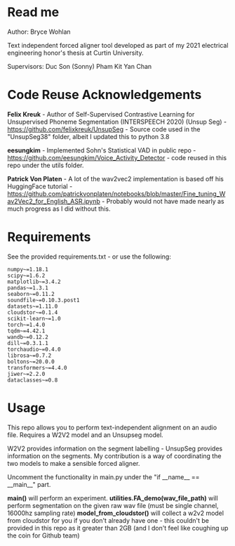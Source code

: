 ﻿# Read me
Author: Bryce Wohlan

Text independent forced aligner tool developed as part of my 2021 electrical engineering honor's thesis at Curtin University.

Supervisors: 
Duc Son (Sonny) Pham
Kit Yan Chan


# Code Reuse Acknowledgements
**Felix Kreuk** -  Author of Self-Supervised Contrastive Learning for Unsupervised Phoneme Segmentation (INTERSPEECH 2020) (Unsup Seg) - https://github.com/felixkreuk/UnsupSeg - Source code used in the "UnsupSeg38" folder, albeit I updated this to python 3.8

**eesungkim** - Implemented Sohn's Statistical VAD in public repo - https://github.com/eesungkim/Voice_Activity_Detector - code reused in this repo under the utils folder. 

**Patrick Von Platen** - A lot of the wav2vec2 implementation is based off his HuggingFace tutorial - https://github.com/patrickvonplaten/notebooks/blob/master/Fine_tuning_Wav2Vec2_for_English_ASR.ipynb - Probably would not have made nearly as much progress as I did without this.

# Requirements
See the provided requirements.txt - or use the following:

    numpy~=1.18.1  
    scipy~=1.6.2  
    matplotlib~=3.4.2  
    pandas~=1.3.1  
    seaborn~=0.11.2  
    soundfile~=0.10.3.post1  
    datasets~=1.11.0  
    cloudstor~=0.1.4  
    scikit-learn~=1.0  
    torch~=1.4.0  
    tqdm~=4.42.1  
    wandb~=0.12.2  
    dill~=0.3.1.1  
    torchaudio~=0.4.0  
    librosa~=0.7.2  
    boltons~=20.0.0  
    transformers~=4.4.0  
    jiwer~=2.2.0  
    dataclasses~=0.8

# Usage
This repo allows you to perform text-independent alignment on an audio file. Requires a W2V2 model and an Unsupseg model.

W2V2 provides information on the segment labelling - UnsupSeg provides information on the segments. My contribution is a way of coordinating the two models to make a sensible forced aligner.

Uncomment the functionality in main.py under the "if \_\_name\_\_ == \_\_main\_\_" part.

**main()** will perform an experiment.
**utilities.FA_demo(wav_file_path)** will perform segmentation on the given raw wav file (must be single channel, 16000hz sampling rate)
**model_from_cloudstor()** will collect a w2v2 model from cloudstor for you if you don't already have one - this couldn't be provided in this repo as it greater than 2GB (and I don't feel like coughing up the coin for Github team)

